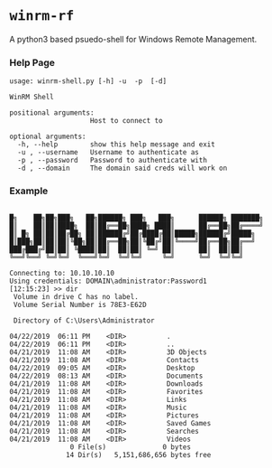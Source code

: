 ```winrm-rf```
===============

A python3 based psuedo-shell for Windows Remote Management. 

### Help Page

```
usage: winrm-shell.py [-h] -u  -p  [-d]

WinRM Shell

positional arguments:
                    Host to connect to

optional arguments:
  -h, --help        show this help message and exit
  -u , --username   Username to authenticate as
  -p , --password   Password to authenticate with
  -d , --domain     The domain said creds will work on
```

### Example

```

█╗    ██╗██╗███╗   ██╗██████╗ ███╗   ███╗      ██████╗ ███████╗
█║    ██║██║████╗  ██║██╔══██╗████╗ ████║      ██╔══██╗██╔════╝
█║ █╗ ██║██║██╔██╗ ██║██████╔╝██╔████╔██║█████╗██████╔╝█████╗  
█║███╗██║██║██║╚██╗██║██╔══██╗██║╚██╔╝██║╚════╝██╔══██╗██╔══╝  
███╔███╔╝██║██║ ╚████║██║  ██║██║ ╚═╝ ██║      ██║  ██║██║     
╚══╝╚══╝ ╚═╝╚═╝  ╚═══╝╚═╝  ╚═╝╚═╝     ╚═╝      ╚═╝  ╚═╝╚═╝     

Connecting to: 10.10.10.10
Using credentials: DOMAIN\administrator:Password1
[12:15:23] >> dir
 Volume in drive C has no label.
 Volume Serial Number is 78E3-E62D

 Directory of C:\Users\Administrator

04/22/2019  06:11 PM    <DIR>          .
04/22/2019  06:11 PM    <DIR>          ..
04/21/2019  11:08 AM    <DIR>          3D Objects
04/21/2019  11:08 AM    <DIR>          Contacts
04/22/2019  09:05 AM    <DIR>          Desktop
04/22/2019  08:13 AM    <DIR>          Documents
04/21/2019  11:08 AM    <DIR>          Downloads
04/21/2019  11:08 AM    <DIR>          Favorites
04/21/2019  11:08 AM    <DIR>          Links
04/21/2019  11:08 AM    <DIR>          Music
04/21/2019  11:08 AM    <DIR>          Pictures
04/21/2019  11:08 AM    <DIR>          Saved Games
04/21/2019  11:08 AM    <DIR>          Searches
04/21/2019  11:08 AM    <DIR>          Videos
               0 File(s)              0 bytes
              14 Dir(s)   5,151,686,656 bytes free
```
